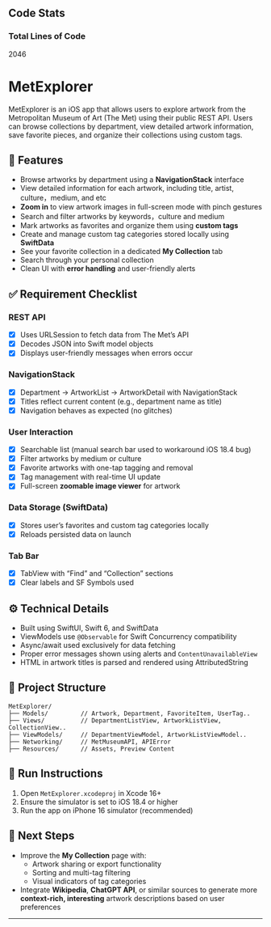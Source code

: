 ## Code Stats
### Total Lines of Code
2046

 # MetExplorer
 
 MetExplorer is an iOS app that allows users to explore artwork from the Metropolitan Museum of Art (The Met) using their public REST API. Users can browse collections by department, view detailed artwork information, save favorite pieces, and organize their collections using custom tags.
 
 ## 📱 Features
 
 - Browse artworks by department using a **NavigationStack** interface
 - View detailed information for each artwork, including title, artist, culture，medium, and etc
 - **Zoom in** to view artwork images in full-screen mode with pinch gestures
 - Search and filter artworks by keywords，culture and medium
 - Mark artworks as favorites and organize them using **custom tags**
 - Create and manage custom tag categories stored locally using **SwiftData**
 - See your favorite collection in a dedicated **My Collection** tab
 - Search through your personal collection
 - Clean UI with **error handling** and user-friendly alerts
 
 ## ✅ Requirement Checklist
 
 ### REST API 
 - [x] Uses URLSession to fetch data from The Met’s API
 - [x] Decodes JSON into Swift model objects
 - [x] Displays user-friendly messages when errors occur
 
 ### NavigationStack
 - [x] Department → ArtworkList → ArtworkDetail with NavigationStack
 - [x] Titles reflect current content (e.g., department name as title)
 - [x] Navigation behaves as expected (no glitches)
 
 ### User Interaction 
 - [x] Searchable list (manual search bar used to workaround iOS 18.4 bug)
 - [x] Filter artworks by medium or culture
 - [x] Favorite artworks with one-tap tagging and removal
 - [x] Tag management with real-time UI update
 - [x] Full-screen **zoomable image viewer** for artwork
 
 ### Data Storage (SwiftData) 
 - [x] Stores user’s favorites and custom tag categories locally
 - [x] Reloads persisted data on launch
 
 ### Tab Bar 
 - [x] TabView with “Find” and “Collection” sections
 - [x] Clear labels and SF Symbols used
 
 ## ⚙️ Technical Details
 - Built using SwiftUI, Swift 6, and SwiftData
 - ViewModels use `@Observable` for Swift Concurrency compatibility
 - Async/await used exclusively for data fetching
 - Proper error messages shown using alerts and `ContentUnavailableView`
 - HTML in artwork titles is parsed and rendered using AttributedString
 
 ## 📁 Project Structure
 ```
 MetExplorer/
 ├── Models/         // Artwork, Department, FavoriteItem, UserTag..
 ├── Views/          // DepartmentListView, ArtworkListView, CollectionView..
 ├── ViewModels/     // DepartmentViewModel, ArtworkListViewModel..
 ├── Networking/     // MetMuseumAPI, APIError
 ├── Resources/      // Assets, Preview Content
 ```
 
 ## 🚀 Run Instructions
 1. Open `MetExplorer.xcodeproj` in Xcode 16+
 2. Ensure the simulator is set to iOS 18.4 or higher
 3. Run the app on iPhone 16 simulator (recommended)
 
 ## 🧭 Next Steps
 - Improve the **My Collection** page with:
   - Artwork sharing or export functionality
   - Sorting and multi-tag filtering
   - Visual indicators of tag categories
 - Integrate **Wikipedia**, **ChatGPT API**, or similar sources to generate more **context-rich, interesting** artwork descriptions based on user preferences
 
 ---
